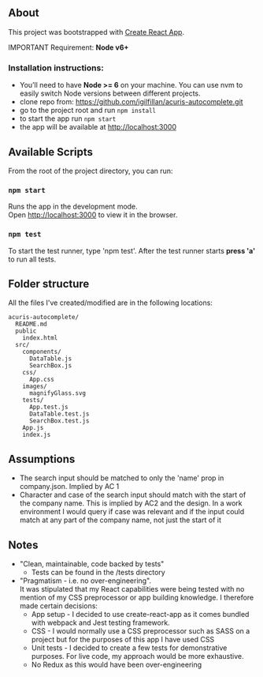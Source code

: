 

## About


This project was bootstrapped with [Create React App](https://github.com/facebookincubator/create-react-app).

IMPORTANT Requirement:  **Node v6+**

### Installation instructions: 
* You’ll need to have **Node >= 6** on your machine. You can use nvm to easily switch Node versions between different projects.
* clone repo from: https://github.com/igilfillan/acuris-autocomplete.git
* go to the project root and run `npm install`
* to start the app run `npm start` 
* the app will be available at [http://localhost:3000](http://localhost:3000)

## Available Scripts

From the root of the project directory, you can run:

### `npm start`

Runs the app in the development mode.<br>
Open [http://localhost:3000](http://localhost:3000) to view it in the browser.


### `npm test`

To start the test runner, type 'npm test'. After the test runner starts **press 'a'** to run all tests.


## Folder structure 

All the files I've created/modified are in the following locations:  

```
acuris-autocomplete/
  README.md
  public
    index.html
  src/
    components/
      DataTable.js
      SearchBox.js
    css/
      App.css
    images/
      magnifyGlass.svg
    tests/
      App.test.js
      DataTable.test.js
      SearchBox.test.js
    App.js
    index.js
```


## Assumptions
* The search input should be matched to only the 'name' prop in company.json. Implied by AC 1
* Character and case of the search input should match with the start of the company name. This is implied by AC2 and the design. In a work environment I would query if case was relevant and if the input could match at any part of the company name, not just the start of it

## Notes
* "Clean, maintainable, code backed by tests" 
     * Tests can be found in the /tests directory
* "Pragmatism - i.e. no over-engineering".  
 It was stipulated that my React capabilities were being tested with no mention of my CSS preprocessor or app building knowledge. I therefore made certain decisions:
    * App setup - I decided to use create-react-app as it comes bundled with webpack and Jest testing framework.  
    * CSS - I would normally use a CSS preprocessor such as SASS on a project but for the purposes of this app I have used CSS
    * Unit tests - I decided to create a few tests for demonstrative purposes. For live code, my approach would be more exhaustive. 
    * No Redux as this would have been over-engineering 
    
 
 


